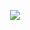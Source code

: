 <!-- () -->

<p align="center">
  <img src="https://camo.githubusercontent.com/2b25f1b3b2debb59acd4cc716bb0f6a0c8a16c2923e00f6e2c117e0f18b3319a/68747470733a2f2f74332e667463646e2e6e65742f6a70672f30322f39362f36312f39342f3336305f465f3239363631393437315f694547776554793956736f6b487462434a73566d79657a306432726f636d6d412e6a7067" width="full" 
  
</p>


<!-- <a href="https://app.daily.dev/lokeshchoudhary"><img src="https://api.daily.dev/devcards/3460041cbed442cabd6eb83cfcbe069a.png?r=na2" width="400" alt="Lokesh Choudhary's Dev Card"/></a> -->
<!---
lokeshchoudharyprogrammer/lokeshchoudharyprogrammer is a ✨ special ✨ repository because its `README.md` (this file) appears on your GitHub profile.
You can click the Preview link to take a look at your changes.
--->
